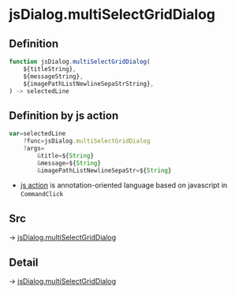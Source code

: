# jsDialog.multiSelectGridDialog

## Definition

```js.js
function jsDialog.multiSelectGridDialog(
	${titleString},
	${messageString},
	${imagePathListNewlineSepaStrString},
) -> selectedLine
```


## Definition by js action

```js.js
var=selectedLine
	?func=jsDialog.multiSelectGridDialog
	?args=
		&title=${String}
		&message=${String}
		&imagePathListNewlineSepaStr=${String}
```

- [js action](#) is annotation-oriented language based on javascript in `CommandClick`



## Src

-> [jsDialog.multiSelectGridDialog](https://github.com/puutaro/CommandClick/blob/master/app/src/main/java/com/puutaro/commandclick/fragment_lib/terminal_fragment/js_interface/dialog/JsDialog.kt#L246)

## Detail

-> [jsDialog.multiSelectGridDialog](https://github.com/puutaro/CommandClick/blob/master/md/developer/js_interface/details/dialog/JsDialog/multiSelectGridDialog.md)
